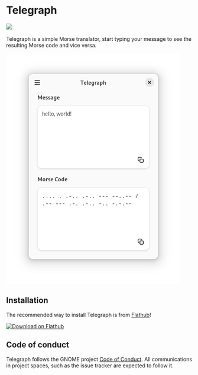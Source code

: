 # Telegraph

[![](https://circle.gnome.org/assets/button/badge.svg)](https://apps.gnome.org/app/io.github.fkinoshita.Telegraph/)

Telegraph is a simple Morse translator, start typing your message to see
the resulting Morse code and vice versa.

![screenshot](/data/screenshots/telegraph.png)

## Installation

The recommended way to install Telegraph is from [Flathub](https://flathub.org)!

<a href='https://flathub.org/apps/details/io.github.fkinoshita.Telegraph'><img width='180' height='60' alt='Download on Flathub' src='https://dl.flathub.org/assets/badges/flathub-badge-en.png'/></a>

## Code of conduct

Telegraph follows the GNOME project [Code of Conduct](./code-of-conduct.md). All
communications in project spaces, such as the issue tracker are expected to follow it.

